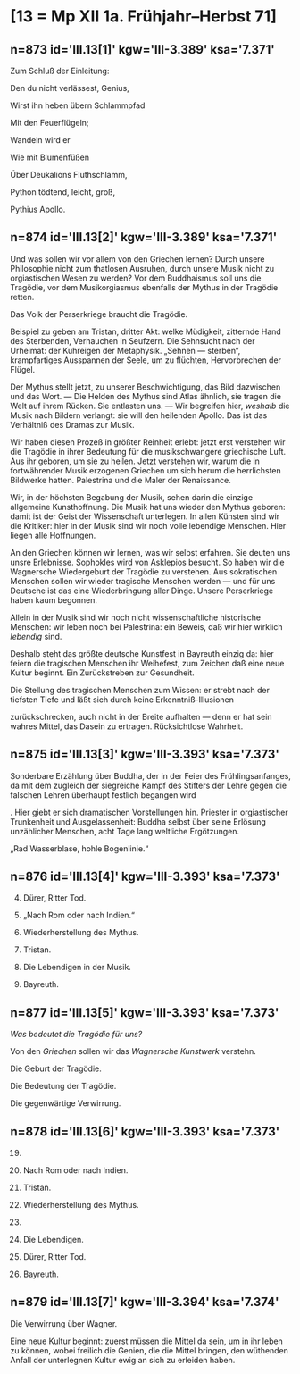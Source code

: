 # [13 = Mp XII 1a. Frühjahr–Herbst 71]

## n=873 id='III.13[1]' kgw='III-3.389' ksa='7.371'

Zum Schluß der Einleitung:


Den du nicht verlässest, Genius,

Wirst ihn heben übern Schlammpfad

Mit den Feuerflügeln;

Wandeln wird er

Wie mit Blumenfüßen

Über Deukalions Fluthschlamm,

Python tödtend, leicht, groß,

Pythius Apollo.

## n=874 id='III.13[2]' kgw='III-3.389' ksa='7.371'

Und was sollen wir vor allem von den Griechen lernen? Durch unsere Philosophie nicht zum thatlosen Ausruhen, durch unsere Musik nicht zu orgiastischen Wesen zu werden? Vor dem Buddhaismus soll uns die Tragödie, vor dem Musikorgiasmus ebenfalls der Mythus in der Tragödie retten.

Das Volk der Perserkriege braucht die Tragödie.

Beispiel zu geben am Tristan, dritter Akt: welke Müdigkeit, zitternde Hand des Sterbenden, Verhauchen in Seufzern. Die Sehnsucht nach der Urheimat: der Kuhreigen der Metaphysik. „Sehnen — sterben“, krampfartiges Ausspannen der Seele, um zu flüchten, Hervorbrechen der Flügel.

Der Mythus stellt jetzt, zu unserer Beschwichtigung, das Bild dazwischen und das Wort. — Die Helden des Mythus sind Atlas ähnlich, sie tragen die Welt auf ihrem Rücken. Sie entlasten uns. — Wir begreifen hier, *weshalb* die Musik nach Bildern verlangt: sie will den heilenden Apollo. Das ist das Verhältniß des Dramas zur Musik.

Wir haben diesen Prozeß in größter Reinheit erlebt: jetzt erst verstehen wir die Tragödie in ihrer Bedeutung für die musikschwangere griechische Luft. Aus ihr geboren, um sie zu heilen. Jetzt verstehen wir, warum die in fortwährender Musik erzogenen Griechen um sich herum die herrlichsten Bildwerke hatten. Palestrina und die Maler der Renaissance.

Wir, in der höchsten Begabung der Musik, sehen darin die einzige allgemeine Kunsthoffnung. Die Musik hat uns wieder den Mythus geboren: damit ist der Geist der Wissenschaft unterlegen. In allen Künsten sind wir die Kritiker: hier in der Musik sind wir noch volle lebendige Menschen. Hier liegen alle Hoffnungen.

An den Griechen können wir lernen, was wir selbst erfahren. Sie deuten uns unsre Erlebnisse. Sophokles wird von Asklepios besucht. So haben wir die Wagnersche Wiedergeburt der Tragödie zu verstehen. Aus sokratischen Menschen sollen wir wieder tragische Menschen werden — und für uns Deutsche ist das eine Wiederbringung aller Dinge. Unsere Perserkriege haben kaum begonnen.

Allein in der Musik sind wir noch nicht wissenschaftliche historische Menschen: wir leben noch bei Palestrina: ein Beweis, daß wir hier wirklich *lebendig* sind.

Deshalb steht das größte deutsche Kunstfest in Bayreuth einzig da: hier feiern die tragischen Menschen ihr Weihefest, zum Zeichen daß eine neue Kultur beginnt. Ein Zurückstreben zur Gesundheit.

Die Stellung des tragischen Menschen zum Wissen: er strebt nach der tiefsten Tiefe und läßt sich durch keine Erkenntniß-Illusionen

zurückschrecken, auch nicht in der Breite aufhalten — denn er hat sein wahres Mittel, das Dasein zu ertragen. Rücksichtlose Wahrheit.

## n=875 id='III.13[3]' kgw='III-3.393' ksa='7.373'

Sonderbare Erzählung über Buddha, der in der Feier des Frühlingsanfanges, da mit dem zugleich der siegreiche Kampf des Stifters der Lehre gegen die falschen Lehren überhaupt festlich begangen wird

. Hier giebt er sich dramatischen Vorstellungen hin. Priester in orgiastischer Trunkenheit und Ausgelassenheit: Buddha selbst über seine Erlösung unzählicher Menschen, acht Tage lang weltliche Ergötzungen.

„Rad Wasserblase, hohle Bogenlinie.“

## n=876 id='III.13[4]' kgw='III-3.393' ksa='7.373'

4. Dürer, Ritter Tod.

1. „Nach Rom oder nach Indien.“

3. Wiederherstellung des Mythus.

2. Tristan.

5. Die Lebendigen in der Musik.

6. Bayreuth.

## n=877 id='III.13[5]' kgw='III-3.393' ksa='7.373'

*Was bedeutet die Tragödie für uns?*

Von den *Griechen* sollen wir das *Wagnersche Kunstwerk* verstehn.

Die Geburt der Tragödie.

Die Bedeutung der Tragödie.

Die gegenwärtige Verwirrung.

## n=878 id='III.13[6]' kgw='III-3.393' ksa='7.373'

19.

1. Nach Rom oder nach Indien.

2. Tristan.

3. Wiederherstellung des Mythus.

20.

1. Die Lebendigen.

2. Dürer, Ritter Tod.

3. Bayreuth.

## n=879 id='III.13[7]' kgw='III-3.394' ksa='7.374'

Die Verwirrung über Wagner.

Eine neue Kultur beginnt: zuerst müssen die Mittel da sein, um in ihr leben zu können, wobei freilich die Genien, die die Mittel bringen, den wüthenden Anfall der unterlegnen Kultur ewig an sich zu erleiden haben.
